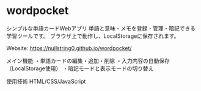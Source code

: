 # wordpocket

シンプルな単語カードWebアプリ
単語と意味・メモを登録・管理・暗記できる学習ツールです。
ブラウザ上で動作し、LocalStorageに保存されます。

Website: https://nullstring0.github.io/wordpocket/

メイン機能
・単語カードの編集・追加・削除
・入力内容の自動保存（LocalStorage使用）
・暗記モードと表示モードの切り替え

使用技術
HTML/CSS/JavaScript
